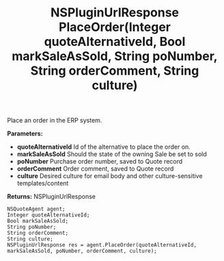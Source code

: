 ﻿---
uid: crmscript_ref_NSQuoteAgent_PlaceOrder
title: NSPluginUrlResponse PlaceOrder(Integer quoteAlternativeId, Bool markSaleAsSold, String poNumber, String orderComment, String culture)
intellisense: NSQuoteAgent.PlaceOrder
keywords: NSQuoteAgent, PlaceOrder
so.topic: reference
---

Place an order in the ERP system.

**Parameters:**
 - **quoteAlternativeId** Id of the alternative to place the order on.
 - **markSaleAsSold** Should the state of the owning Sale be set to sold
 - **poNumber** Purchase order number, saved to Quote record
 - **orderComment** Order comment, saved to Quote record
 - **culture** Desired culture for email body and other culture-sensitive templates/content

**Returns:** NSPluginUrlResponse

```crmscript
NSQuoteAgent agent;
Integer quoteAlternativeId;
Bool markSaleAsSold;
String poNumber;
String orderComment;
String culture;
NSPluginUrlResponse res = agent.PlaceOrder(quoteAlternativeId, markSaleAsSold, poNumber, orderComment, culture);
```

